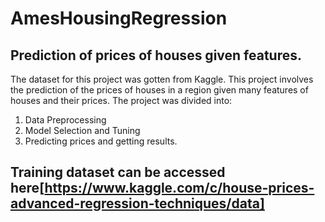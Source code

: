 # AmesHousingRegression
## Prediction of prices of houses given features.
The dataset for this project was gotten from Kaggle. This project involves the prediction of the prices of houses in a region given many features of houses and their prices.
The project was divided into:
1. Data Preprocessing
2. Model Selection and Tuning
3. Predicting prices and getting results.

## Training dataset can be accessed here[https://www.kaggle.com/c/house-prices-advanced-regression-techniques/data] 
